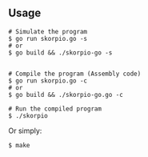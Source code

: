 ## Usage
```console
# Simulate the program
$ go run skorpio.go -s
# or
$ go build && ./skorpio-go -s


# Compile the program (Assembly code)
$ go run skorpio.go -c
# or
$ go build && ./skorpio-go.go -c

# Run the compiled program
$ ./skorpio
```
Or simply:
```console
$ make
```
